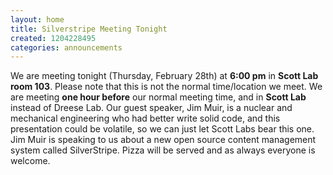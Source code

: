 ```yaml
---
layout: home
title: Silverstripe Meeting Tonight
created: 1204228495
categories: announcements
---
```

We are meeting tonight (Thursday, February 28th) at <strong>6:00 pm</strong> in <strong>Scott Lab room 103</strong>. Please note that this is not the normal time/location we meet. We are meeting <strong>one hour before</strong> our normal meeting time, and in <strong>Scott Lab</strong> instead of Dreese Lab. Our guest speaker, Jim Muir, is a nuclear and mechanical engineering who had better write solid code, and this presentation could be volatile, so we can just let Scott Labs bear this one. Jim Muir is speaking to us about a new open source content management system called SilverStripe. Pizza will be served and as always everyone is welcome.
